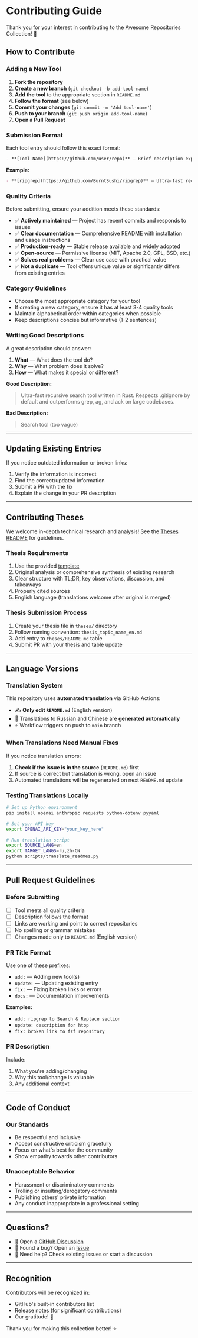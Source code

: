 # Contributing Guide

Thank you for your interest in contributing to the Awesome Repositories Collection! 🎉

## How to Contribute

### Adding a New Tool

1. **Fork the repository**
2. **Create a new branch** (`git checkout -b add-tool-name`)
3. **Add the tool** to the appropriate section in `README.md`
4. **Follow the format** (see below)
5. **Commit your changes** (`git commit -m 'Add tool-name'`)
6. **Push to your branch** (`git push origin add-tool-name`)
7. **Open a Pull Request**

### Submission Format

Each tool entry should follow this exact format:

```markdown
- **[Tool Name](https://github.com/user/repo)** — Brief description explaining what the tool does, its key features, and why developers should use it. Mention the tech stack if relevant.
```

**Example:**

```markdown
- **[ripgrep](https://github.com/BurntSushi/ripgrep)** — Ultra-fast recursive search tool written in Rust. Respects .gitignore by default and outperforms grep, ag, and ack on large codebases with regex support and parallel execution.
```

### Quality Criteria

Before submitting, ensure your addition meets these standards:

- ✅ **Actively maintained** — Project has recent commits and responds to issues
- ✅ **Clear documentation** — Comprehensive README with installation and usage instructions
- ✅ **Production-ready** — Stable release available and widely adopted
- ✅ **Open-source** — Permissive license (MIT, Apache 2.0, GPL, BSD, etc.)
- ✅ **Solves real problems** — Clear use case with practical value
- ✅ **Not a duplicate** — Tool offers unique value or significantly differs from existing entries

### Category Guidelines

- Choose the most appropriate category for your tool
- If creating a new category, ensure it has at least 3-4 quality tools
- Maintain alphabetical order within categories when possible
- Keep descriptions concise but informative (1-2 sentences)

### Writing Good Descriptions

A great description should answer:
1. **What** — What does the tool do?
2. **Why** — What problem does it solve?
3. **How** — What makes it special or different?

**Good Description:**
> Ultra-fast recursive search tool written in Rust. Respects .gitignore by default and outperforms grep, ag, and ack on large codebases.

**Bad Description:**
> Search tool (too vague)

---

## Updating Existing Entries

If you notice outdated information or broken links:

1. Verify the information is incorrect
2. Find the correct/updated information
3. Submit a PR with the fix
4. Explain the change in your PR description

---

## Contributing Theses

We welcome in-depth technical research and analysis! See the [Theses README](./theses/README.md) for guidelines.

### Thesis Requirements

1. Use the provided [template](./theses/thesis_template_en.md)
2. Original analysis or comprehensive synthesis of existing research
3. Clear structure with TL;DR, key observations, discussion, and takeaways
4. Properly cited sources
5. English language (translations welcome after original is merged)

### Thesis Submission Process

1. Create your thesis file in `theses/` directory
2. Follow naming convention: `thesis_topic_name_en.md`
3. Add entry to `theses/README.md` table
4. Submit PR with your thesis and table update

---

## Language Versions

### Translation System

This repository uses **automated translation** via GitHub Actions:

- ✍️ **Only edit `README.md`** (English version)
- 🤖 Translations to Russian and Chinese are **generated automatically**
- ⚡ Workflow triggers on push to `main` branch

### When Translations Need Manual Fixes

If you notice translation errors:

1. **Check if the issue is in the source** (`README.md`) first
2. If source is correct but translation is wrong, open an issue
3. Automated translations will be regenerated on next `README.md` update

### Testing Translations Locally

```bash
# Set up Python environment
pip install openai anthropic requests python-dotenv pyyaml

# Set your API key
export OPENAI_API_KEY="your_key_here"

# Run translation script
export SOURCE_LANG=en
export TARGET_LANGS=ru,zh-CN
python scripts/translate_readmes.py
```

---

## Pull Request Guidelines

### Before Submitting

- [ ] Tool meets all quality criteria
- [ ] Description follows the format
- [ ] Links are working and point to correct repositories
- [ ] No spelling or grammar mistakes
- [ ] Changes made only to `README.md` (English version)

### PR Title Format

Use one of these prefixes:

- `add:` — Adding new tool(s)
- `update:` — Updating existing entry
- `fix:` — Fixing broken links or errors
- `docs:` — Documentation improvements

**Examples:**
- `add: ripgrep to Search & Replace section`
- `update: description for htop`
- `fix: broken link to fzf repository`

### PR Description

Include:
1. What you're adding/changing
2. Why this tool/change is valuable
3. Any additional context

---

## Code of Conduct

### Our Standards

- Be respectful and inclusive
- Accept constructive criticism gracefully
- Focus on what's best for the community
- Show empathy towards other contributors

### Unacceptable Behavior

- Harassment or discriminatory comments
- Trolling or insulting/derogatory comments
- Publishing others' private information
- Any conduct inappropriate in a professional setting

---

## Questions?

- 💬 Open a [GitHub Discussion](https://github.com/cheesewhe/awesome-repositories-collection/discussions)
- 🐛 Found a bug? Open an [Issue](https://github.com/cheesewhe/awesome-repositories-collection/issues)
- 📧 Need help? Check existing issues or start a discussion

---

## Recognition

Contributors will be recognized in:
- GitHub's built-in contributors list
- Release notes (for significant contributions)
- Our gratitude! 🙏

Thank you for making this collection better! ⭐
